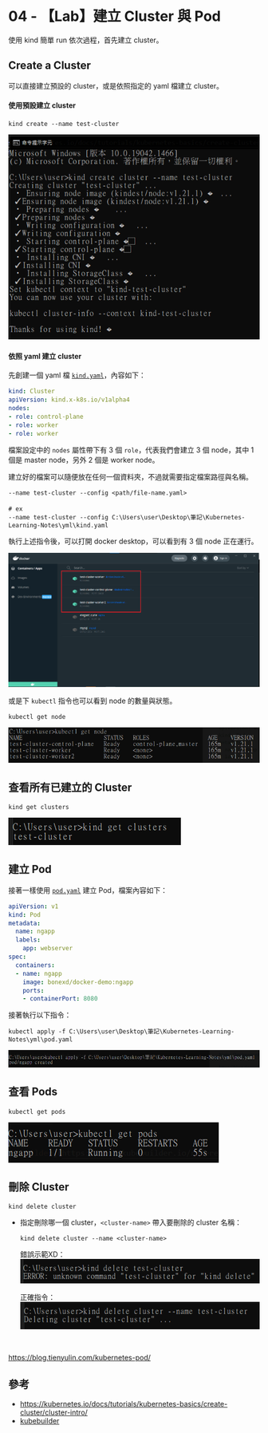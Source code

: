 # 04 - 【Lab】建立 Cluster 與 Pod
使用 kind 簡單 run 依次過程，首先建立 cluster。

## Create a Cluster
可以直接建立預設的 cluster，或是依照指定的 yaml 檔建立 cluster。

#### 使用預設建立 cluster
```docker
kind create --name test-cluster
```
![](/images/4-1.png)

#### 依照 yaml 建立 cluster
先創建一個 yaml 檔 [`kind.yaml`]()，內容如下：
```yml
kind: Cluster
apiVersion: kind.x-k8s.io/v1alpha4
nodes:
- role: control-plane
- role: worker
- role: worker
```
檔案設定中的 `nodes` 屬性帶下有 3 個 `role`，代表我們會建立 3 個 node，其中 1 個是 master node，另外 2 個是 worker node。


建立好的檔案可以隨便放在任何一個資料夾，不過就需要指定檔案路徑與名稱。
```docker
--name test-cluster --config <path/file-name.yaml>

# ex
--name test-cluster --config C:\Users\user\Desktop\筆記\Kubernetes-Learning-Notes\yml\kind.yaml
```

執行上述指令後，可以打開 docker desktop，可以看到有 3 個 node 正在運行。

![](/images/4-5.png)
<br/>

或是下 `kubectl` 指令也可以看到 node 的數量與狀態。
```docker
kubectl get node
```

![](/images/4-8.png)

## 查看所有已建立的 Cluster
```docker
kind get clusters
```
![](/images/4-2.png)
<br/>

## 建立 Pod
接著一樣使用 [`pod.yaml`]() 建立 Pod，檔案內容如下：
```yml
apiVersion: v1
kind: Pod
metadata:
  name: ngapp
  labels:
    app: webserver
spec:
  containers:
  - name: ngapp
    image: bonexd/docker-demo:ngapp
    ports:
    - containerPort: 8080
```

接著執行以下指令：
```docker
kubectl apply -f C:\Users\user\Desktop\筆記\Kubernetes-Learning-Notes\yml\pod.yaml
```
![](/images/4-6.png)
<br/>

## 查看 Pods

```docker
kubectl get pods
```
![](/images/4-7.png)
<br/>

## 刪除 Cluster
```docker
kind delete cluster
```

* 指定刪除哪一個 cluster，`<cluster-name>` 帶入要刪除的 cluster 名稱：
  ```docker
  kind delete cluster --name <cluster-name>
  ```
  錯誤示範XD：
  ![](/images/4-3.png)
  
  正確指令：
  ![](/images/4-4.png)
<br/>

https://blog.tienyulin.com/kubernetes-pod/

## 參考
* https://kubernetes.io/docs/tutorials/kubernetes-basics/create-cluster/cluster-intro/
* [kubebuilder](https://book.kubebuilder.io/reference/kind.html)